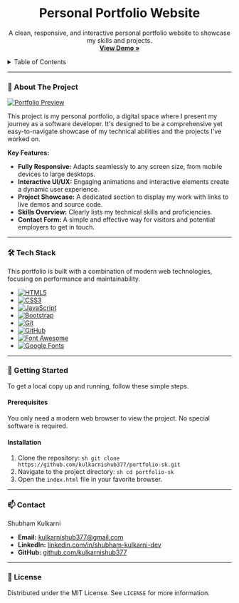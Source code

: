 <h1 align="center">Personal Portfolio Website</h1>

<p align="center">
    A clean, responsive, and interactive personal portfolio website to showcase my skills and projects.
    <br />
    <a href="https://kulkarnishub377.github.io/sk/"><strong>View Demo »</strong></a>
</p>

<!-- TABLE OF CONTENTS -->
<details>
    <summary>Table of Contents</summary>
    <ol>
        <li><a href="#-about-the-project">About The Project</a></li>
        <li><a href="#-tech-stack">Tech Stack</a></li>
        <li><a href="#-getting-started">Getting Started</a></li>
        <li><a href="#-contact">Contact</a></li>
        <li><a href="#-license">License</a></li>
    </ol>
</details>

---

### 🚀 About The Project

[![Portfolio Preview](https://user-images.githubusercontent.com/88601825/188274889-e3508869-1a88-4143-8557-81bbe53691e3.png)](https://kulkarnishub377.github.io/sk/)

This project is my personal portfolio, a digital space where I present my journey as a software developer. It's designed to be a comprehensive yet easy-to-navigate showcase of my technical abilities and the projects I've worked on.

**Key Features:**
*   **Fully Responsive:** Adapts seamlessly to any screen size, from mobile devices to large desktops.
*   **Interactive UI/UX:** Engaging animations and interactive elements create a dynamic user experience.
*   **Project Showcase:** A dedicated section to display my work with links to live demos and source code.
*   **Skills Overview:** Clearly lists my technical skills and proficiencies.
*   **Contact Form:** A simple and effective way for visitors and potential employers to get in touch.

---

### 🛠️ Tech Stack

This portfolio is built with a combination of modern web technologies, focusing on performance and maintainability.

*   [![HTML5][HTML5-shield]][HTML5-url]
*   [![CSS3][CSS3-shield]][CSS3-url]
*   [![JavaScript][JavaScript-shield]][JavaScript-url]
*   [![Bootstrap][Bootstrap-shield]][Bootstrap-url]
*   [![Git][Git-shield]][Git-url]
*   [![GitHub][GitHub-shield]][GitHub-url]
*   [![Font Awesome][Font-Awesome-shield]][Font-Awesome-url]
*   [![Google Fonts][Google-Fonts-shield]][Google-Fonts-url]

---

### 🏁 Getting Started

To get a local copy up and running, follow these simple steps.

#### Prerequisites

You only need a modern web browser to view the project. No special software is required.

#### Installation

1.  Clone the repository:
        ```sh
        git clone https://github.com/kulkarnishub377/portfolio-sk.git
        ```
2.  Navigate to the project directory:
        ```sh
        cd portfolio-sk
        ```
3.  Open the `index.html` file in your favorite browser.

---

### 📫 Contact

Shubham Kulkarni

*   **Email:** [kulkarnishub377@gmail.com](mailto:kulkarnishub377@gmail.com)
*   **LinkedIn:** [linkedin.com/in/shubham-kulkarni-dev](https://www.linkedin.com/in/shubham-kulkarni-dev/)
*   **GitHub:** [github.com/kulkarnishub377](https://github.com/kulkarnishub377)

---

### 📄 License

Distributed under the MIT License. See `LICENSE` for more information.

<!-- MARKDOWN LINKS & IMAGES -->
[HTML5-shield]: https://img.shields.io/badge/HTML5-E34F26?style=for-the-badge&logo=html5&logoColor=white
[HTML5-url]: https://developer.mozilla.org/en-US/docs/Web/Guide/HTML/HTML5
[CSS3-shield]: https://img.shields.io/badge/CSS3-1572B6?style=for-the-badge&logo=css3&logoColor=white
[CSS3-url]: https://developer.mozilla.org/en-US/docs/Web/CSS
[JavaScript-shield]: https://img.shields.io/badge/JavaScript-F7DF1E?style=for-the-badge&logo=javascript&logoColor=black
[JavaScript-url]: https://developer.mozilla.org/en-US/docs/Web/JavaScript
[Bootstrap-shield]: https://img.shields.io/badge/Bootstrap-7952B3?style=for-the-badge&logo=bootstrap&logoColor=white
[Bootstrap-url]: https://getbootstrap.com
[Git-shield]: https://img.shields.io/badge/Git-F05032?style=for-the-badge&logo=git&logoColor=white
[Git-url]: https://git-scm.com/
[GitHub-shield]: https://img.shields.io/badge/GitHub-181717?style=for-the-badge&logo=github&logoColor=white
[GitHub-url]: https://github.com
[Font-Awesome-shield]: https://img.shields.io/badge/Font_Awesome-528DD7?style=for-the-badge&logo=fontawesome&logoColor=white
[Font-Awesome-url]: https://fontawesome.com
[Google-Fonts-shield]: https://img.shields.io/badge/Google_Fonts-4285F4?style=for-the-badge&logo=googlefonts&logoColor=white
[Google-Fonts-url]: https://fonts.google.com/